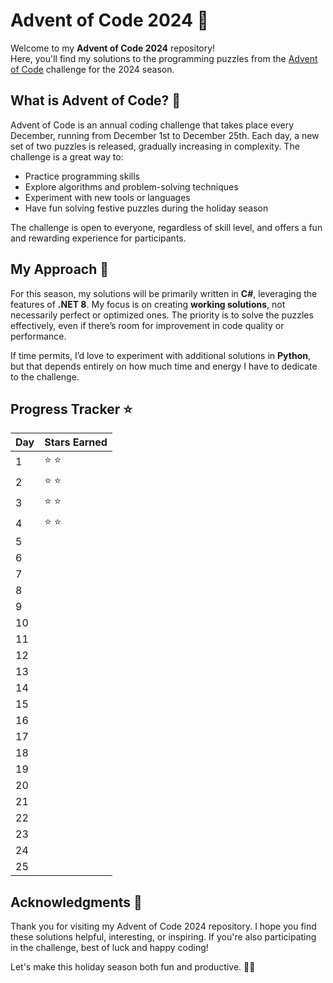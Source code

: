# Advent of Code 2024 🎄

Welcome to my **Advent of Code 2024** repository!  
Here, you'll find my solutions to the programming puzzles from the [Advent of Code](https://adventofcode.com/) challenge for the 2024 season.

## What is Advent of Code? 🤔

Advent of Code is an annual coding challenge that takes place every December, running from December 1st to December 25th. Each day, a new set of two puzzles is released, gradually increasing in complexity. The challenge is a great way to:

- Practice programming skills
- Explore algorithms and problem-solving techniques
- Experiment with new tools or languages
- Have fun solving festive puzzles during the holiday season

The challenge is open to everyone, regardless of skill level, and offers a fun and rewarding experience for participants.

## My Approach 🚀

For this season, my solutions will be primarily written in **C#**, leveraging the features of **.NET 8**. My focus is on creating **working solutions**, not necessarily perfect or optimized ones. The priority is to solve the puzzles effectively, even if there’s room for improvement in code quality or performance.

If time permits, I’d love to experiment with additional solutions in **Python**, but that depends entirely on how much time and energy I have to dedicate to the challenge.

## Progress Tracker ⭐

| Day | Stars Earned |
|-----|--------------|
| 1   |  ⭐ ⭐        |
| 2   |  ⭐ ⭐        |
| 3   |  ⭐ ⭐        |
| 4   |  ⭐ ⭐        |
| 5   |              |
| 6   |              |
| 7   |              |
| 8   |              |
| 9   |              |
| 10  |              |
| 11  |              |
| 12  |              |
| 13  |              |
| 14  |              |
| 15  |              |
| 16  |              |
| 17  |              |
| 18  |              |
| 19  |              |
| 20  |              |
| 21  |              |
| 22  |              |
| 23  |              |
| 24  |              |
| 25  |              |

## Acknowledgments 🎅

Thank you for visiting my Advent of Code 2024 repository. I hope you find these solutions helpful, interesting, or inspiring. If you're also participating in the challenge, best of luck and happy coding!

Let's make this holiday season both fun and productive. 🎄✨
